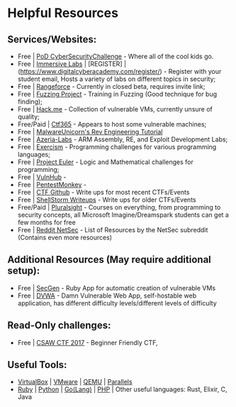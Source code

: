 # Helpful Resources

Services/Websites:
---
- Free | [PoD CyberSecurityChallenge](https://pod.cybersecuritychallenge.org.uk) - Where all of the cool kids go.
- Free | [Immersive Labs](https://main.immersivelabs.online/) | [REGISTER] | (https://www.digitalcyberacademy.com/register/) - Register with your student email, Hosts a variety of labs on different topics in security;
- Free | [Rangeforce](https://rangeforce.com/) - Currently in closed beta, requires invite link;
- Free | [Fuzzing Project](https://fuzzing-project.org/tutorials.html) - Training in Fuzzing (Good technique for bug finding);
- Free | [Hack.me](https://hack.me/s/) - Collection of vulnerable VMs, currently unsure of quality;
- Free/Paid | [Ctf365](https://ctf365.com/) - Appears to host some vulnerable machines;
- Free | [MalwareUnicorn's Rev Engineering Tutorial](https://securedorg.github.io/)
- Free | [Azeria-Labs](https://azeria-labs.com/) - ARM Assembly, RE, and Exploit Development Labs;
- Free | [Exercism](http://exercism.io/) - Programming challenges for various programming languages;
- Free | [Project Euler](https://projecteuler.net/) - Logic and Mathematical challenges for programming;
- Free | [VulnHub](https://www.vulnhub.com/) - 
- Free | [PentestMonkey](pentestmonkey.net) - 
- Free | [CTF Github](https://github.com/ctfs/) - Write ups for most recent CTFs/Events
- Free | [ShellStorm Writeups](http://shell-storm.org/repo/CTF/) - Write ups for older CTFs/Events
- Free/Paid | [Pluralsight](https://www.pluralsight.com/) - Courses on everything, from programming to security concepts, all Microsoft Imagine/Dreamspark students can get a few months for free
- Free | [Reddit NetSec](https://www.reddit.com/r/netsec/wiki/start) - List of Resources by the NetSec subreddit (Contains even more resources)

Additional Resources (May require additional setup):
---
- Free | [SecGen](https://github.com/cliffe/SecGen/) - Ruby App for automatic creation of vulnerable VMs
- Free | [DVWA](https://github.com/ethicalhack3r/DVWA) - Damn Vulnerable Web App, self-hostable web application, has different difficulty levels/different levels of difficulty

Read-Only challenges: 
---
- Free | [CSAW CTF 2017](https://ctf.csaw.io/challenges) - Beginner Friendly CTF, 



Useful Tools:
---
- [VirtualBox]() | [VMware]() | [QEMU]() | [Parallels]()
- [Ruby](https://www.ruby-lang.org/en/) | [Python](https://www.python.org/) | [Go(Lang)](https://golang.org/) | [PHP](https://secure.php.net/) | Other useful languages: Rust, Elixir, C, Java
